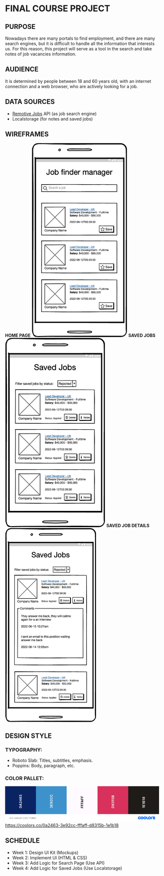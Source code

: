 # FINAL COURSE PROJECT
## PURPOSE
Nowadays there are many portals to find employment, and there are many search engines, but it is difficult to handle all the information that interests us. For this reason, this project will serve as a tool in the search and take notes of job vacancies information.

## AUDIENCE
It is determined by people between 18 and 60 years old, with an internet connection and a web browser, who are actively looking for a job.

## DATA SOURCES
- [Remotive Jobs](https://github.com/remotive-com/remote-jobs-api) API (as job search engine)
- Localstorage (for notes and saved jobs)
## WIREFRAMES
**HOME PAGE** 
![HOME PAGE](./images/wireframes-home.png)
**SAVED JOBS**
![SAVED JOBS](./images/wireframes-saved-jobs.png)
**SAVED JOB DETAILS**
![SAVED JOB DETAILS](./images/wireframes-saved-jobs-details.png)
 	 	 
## DESIGN STYLE

### TYPOGRAPHY:
- Roboto Slab: Titles, subtitles, emphasis.
- Poppins: Body, paragraph, etc.
 
### COLOR PALLET:
![Color Pallet](./images/color-pallete.png)
https://coolors.co/0a2463-3e92cc-fffaff-d8315b-1e1b18
## SCHEDULE
- Week 1: Design UI Kit (Mockups)
- Week 2: Implement UI (HTML & CSS)
- Week 3: Add Logic for Search Page (Use API)
- Week 4: Add Logic for Saved Jobs (Use Localstorage)
